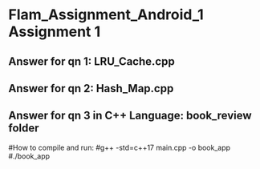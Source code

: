 # Flam_Assignment_Android_1 Assignment 1

## Answer for qn 1: LRU_Cache.cpp
## Answer for qn 2: Hash_Map.cpp
## Answer for qn 3 in C++ Language: book_review folder
   #How to compile and run: 
   #g++ -std=c++17 main.cpp -o book_app
   #./book_app

